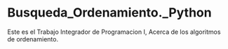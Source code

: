 # Busqueda_Ordenamiento._Python
Este es el Trabajo Integrador de Programacion I, Acerca de los algoritmos de ordenamiento.
